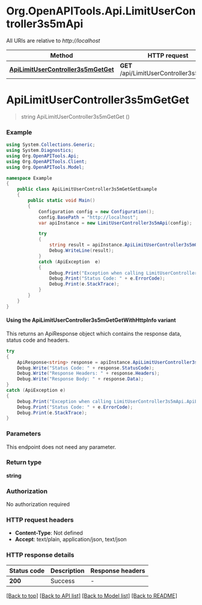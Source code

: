 # Org.OpenAPITools.Api.LimitUserController3s5mApi

All URIs are relative to *http://localhost*

| Method | HTTP request | Description |
|--------|--------------|-------------|
| [**ApiLimitUserController3s5mGetGet**](LimitUserController3s5mApi.md#apilimitusercontroller3s5mgetget) | **GET** /api/LimitUserController3s5m/Get |  |

<a id="apilimitusercontroller3s5mgetget"></a>
# **ApiLimitUserController3s5mGetGet**
> string ApiLimitUserController3s5mGetGet ()



### Example
```csharp
using System.Collections.Generic;
using System.Diagnostics;
using Org.OpenAPITools.Api;
using Org.OpenAPITools.Client;
using Org.OpenAPITools.Model;

namespace Example
{
    public class ApiLimitUserController3s5mGetGetExample
    {
        public static void Main()
        {
            Configuration config = new Configuration();
            config.BasePath = "http://localhost";
            var apiInstance = new LimitUserController3s5mApi(config);

            try
            {
                string result = apiInstance.ApiLimitUserController3s5mGetGet();
                Debug.WriteLine(result);
            }
            catch (ApiException  e)
            {
                Debug.Print("Exception when calling LimitUserController3s5mApi.ApiLimitUserController3s5mGetGet: " + e.Message);
                Debug.Print("Status Code: " + e.ErrorCode);
                Debug.Print(e.StackTrace);
            }
        }
    }
}
```

#### Using the ApiLimitUserController3s5mGetGetWithHttpInfo variant
This returns an ApiResponse object which contains the response data, status code and headers.

```csharp
try
{
    ApiResponse<string> response = apiInstance.ApiLimitUserController3s5mGetGetWithHttpInfo();
    Debug.Write("Status Code: " + response.StatusCode);
    Debug.Write("Response Headers: " + response.Headers);
    Debug.Write("Response Body: " + response.Data);
}
catch (ApiException e)
{
    Debug.Print("Exception when calling LimitUserController3s5mApi.ApiLimitUserController3s5mGetGetWithHttpInfo: " + e.Message);
    Debug.Print("Status Code: " + e.ErrorCode);
    Debug.Print(e.StackTrace);
}
```

### Parameters
This endpoint does not need any parameter.
### Return type

**string**

### Authorization

No authorization required

### HTTP request headers

 - **Content-Type**: Not defined
 - **Accept**: text/plain, application/json, text/json


### HTTP response details
| Status code | Description | Response headers |
|-------------|-------------|------------------|
| **200** | Success |  -  |

[[Back to top]](#) [[Back to API list]](../README.md#documentation-for-api-endpoints) [[Back to Model list]](../README.md#documentation-for-models) [[Back to README]](../README.md)

